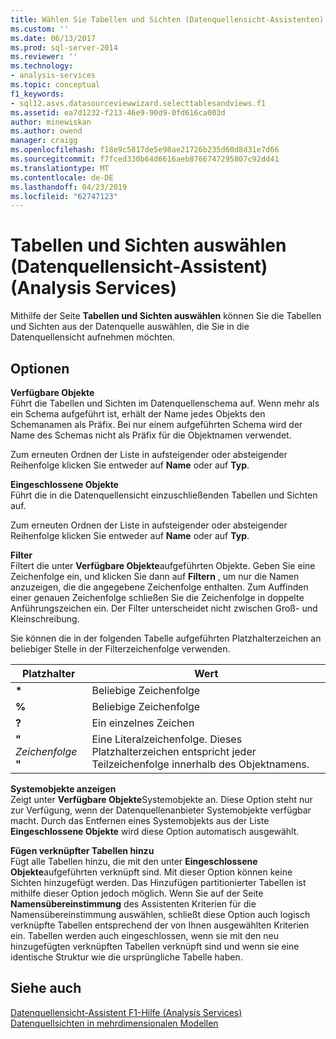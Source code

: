 ```yaml
---
title: Wählen Sie Tabellen und Sichten (Datenquellensicht-Assistenten) (Analysis Services) | Microsoft-Dokumentation
ms.custom: ''
ms.date: 06/13/2017
ms.prod: sql-server-2014
ms.reviewer: ''
ms.technology:
- analysis-services
ms.topic: conceptual
f1_keywords:
- sql12.asvs.datasourceviewwizard.selecttablesandviews.f1
ms.assetid: ea7d1232-f213-46e9-90d9-0fd616ca003d
author: minewiskan
ms.author: owend
manager: craigg
ms.openlocfilehash: f18e9c5817de5e98ae21726b235d60d8d31e7d66
ms.sourcegitcommit: f7fced330b64d6616aeb8766747295807c92dd41
ms.translationtype: MT
ms.contentlocale: de-DE
ms.lasthandoff: 04/23/2019
ms.locfileid: "62747123"
---
```

# <a name="select-tables-and-views-data-source-view-wizard-analysis-services"></a>Tabellen und Sichten auswählen (Datenquellensicht-Assistent) (Analysis Services)
  Mithilfe der Seite **Tabellen und Sichten auswählen** können Sie die Tabellen und Sichten aus der Datenquelle auswählen, die Sie in die Datenquellensicht aufnehmen möchten.  
  
## <a name="options"></a>Optionen  
 **Verfügbare Objekte**  
 Führt die Tabellen und Sichten im Datenquellenschema auf. Wenn mehr als ein Schema aufgeführt ist, erhält der Name jedes Objekts den Schemanamen als Präfix. Bei nur einem aufgeführten Schema wird der Name des Schemas nicht als Präfix für die Objektnamen verwendet.  
  
 Zum erneuten Ordnen der Liste in aufsteigender oder absteigender Reihenfolge klicken Sie entweder auf **Name** oder auf **Typ**.  
  
 **Eingeschlossene Objekte**  
 Führt die in die Datenquellensicht einzuschließenden Tabellen und Sichten auf.  
  
 Zum erneuten Ordnen der Liste in aufsteigender oder absteigender Reihenfolge klicken Sie entweder auf **Name** oder auf **Typ**.  
  
 **Filter**  
 Filtert die unter **Verfügbare Objekte**aufgeführten Objekte. Geben Sie eine Zeichenfolge ein, und klicken Sie dann auf **Filtern** , um nur die Namen anzuzeigen, die die angegebene Zeichenfolge enthalten. Zum Auffinden einer genauen Zeichenfolge schließen Sie die Zeichenfolge in doppelte Anführungszeichen ein. Der Filter unterscheidet nicht zwischen Groß- und Kleinschreibung.  
  
 Sie können die in der folgenden Tabelle aufgeführten Platzhalterzeichen an beliebiger Stelle in der Filterzeichenfolge verwenden.  
  
|Platzhalter|Wert|  
|------------------------|-----------|  
|**\***|Beliebige Zeichenfolge|  
|**%**|Beliebige Zeichenfolge|  
|**?**|Ein einzelnes Zeichen|  
|**"** *Zeichenfolge* **"**|Eine Literalzeichenfolge. Dieses Platzhalterzeichen entspricht jeder Teilzeichenfolge innerhalb des Objektnamens.|  
  
 **Systemobjekte anzeigen**  
 Zeigt unter **Verfügbare Objekte**Systemobjekte an. Diese Option steht nur zur Verfügung, wenn der Datenquellenanbieter Systemobjekte verfügbar macht. Durch das Entfernen eines Systemobjekts aus der Liste **Eingeschlossene Objekte** wird diese Option automatisch ausgewählt.  
  
 **Fügen verknüpfter Tabellen hinzu**  
 Fügt alle Tabellen hinzu, die mit den unter **Eingeschlossene Objekte**aufgeführten verknüpft sind. Mit dieser Option können keine Sichten hinzugefügt werden. Das Hinzufügen partitionierter Tabellen ist mithilfe dieser Option jedoch möglich. Wenn Sie auf der Seite **Namensübereinstimmung** des Assistenten Kriterien für die Namensübereinstimmung auswählen, schließt diese Option auch logisch verknüpfte Tabellen entsprechend der von Ihnen ausgewählten Kriterien ein. Tabellen werden auch eingeschlossen, wenn sie mit den neu hinzugefügten verknüpften Tabellen verknüpft sind und wenn sie eine identische Struktur wie die ursprüngliche Tabelle haben.  
  
## <a name="see-also"></a>Siehe auch  
 [Datenquellensicht-Assistent F1-Hilfe &#40;Analysis Services&#41;](data-source-view-wizard-f1-help-analysis-services.md)   
 [Datenquellsichten in mehrdimensionalen Modellen](multidimensional-models/data-source-views-in-multidimensional-models.md)  
  
  
